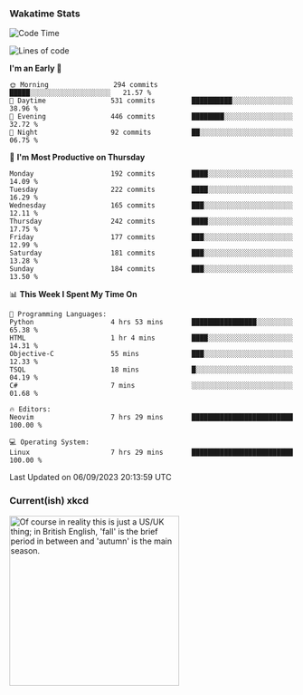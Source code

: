 ### Wakatime Stats
<!--START_SECTION:waka-->
![Code Time](http://img.shields.io/badge/Code%20Time-1%2C945%20hrs%208%20mins-blue)

![Lines of code](https://img.shields.io/badge/From%20Hello%20World%20I%27ve%20Written-837.8%20thousand%20lines%20of%20code-blue)

**I'm an Early 🐤** 

```text
🌞 Morning                294 commits         █████░░░░░░░░░░░░░░░░░░░░   21.57 % 
🌆 Daytime                531 commits         ██████████░░░░░░░░░░░░░░░   38.96 % 
🌃 Evening                446 commits         ████████░░░░░░░░░░░░░░░░░   32.72 % 
🌙 Night                  92 commits          ██░░░░░░░░░░░░░░░░░░░░░░░   06.75 % 
```
📅 **I'm Most Productive on Thursday** 

```text
Monday                   192 commits         ████░░░░░░░░░░░░░░░░░░░░░   14.09 % 
Tuesday                  222 commits         ████░░░░░░░░░░░░░░░░░░░░░   16.29 % 
Wednesday                165 commits         ███░░░░░░░░░░░░░░░░░░░░░░   12.11 % 
Thursday                 242 commits         ████░░░░░░░░░░░░░░░░░░░░░   17.75 % 
Friday                   177 commits         ███░░░░░░░░░░░░░░░░░░░░░░   12.99 % 
Saturday                 181 commits         ███░░░░░░░░░░░░░░░░░░░░░░   13.28 % 
Sunday                   184 commits         ███░░░░░░░░░░░░░░░░░░░░░░   13.50 % 
```


📊 **This Week I Spent My Time On** 

```text
💬 Programming Languages: 
Python                   4 hrs 53 mins       ████████████████░░░░░░░░░   65.38 % 
HTML                     1 hr 4 mins         ████░░░░░░░░░░░░░░░░░░░░░   14.31 % 
Objective-C              55 mins             ███░░░░░░░░░░░░░░░░░░░░░░   12.33 % 
TSQL                     18 mins             █░░░░░░░░░░░░░░░░░░░░░░░░   04.19 % 
C#                       7 mins              ░░░░░░░░░░░░░░░░░░░░░░░░░   01.68 % 

🔥 Editors: 
Neovim                   7 hrs 29 mins       █████████████████████████   100.00 % 

💻 Operating System: 
Linux                    7 hrs 29 mins       █████████████████████████   100.00 % 
```


 Last Updated on 06/09/2023 20:13:59 UTC
<!--END_SECTION:waka-->

### Current(ish) xkcd
<a id="xkcd-a" title="Of course in reality this is just a US/UK thing; in British English, 'fall' is the brief period in between and 'autumn' is the main season." href="https://www.xkcd.com" target="_blank">
        <img align="center" id="xkcd-img" src="https://imgs.xkcd.com/comics/autumn_and_fall.png" alt="Of course in reality this is just a US/UK thing; in British English, 'fall' is the brief period in between and 'autumn' is the main season." height=300 />
</a>
